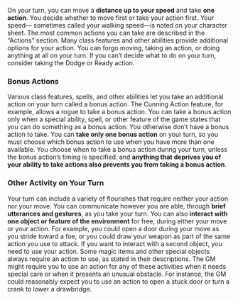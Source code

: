 On your turn, you can move a **distance up to your speed** and take **one action**. You decide whether to move first or take your action first. Your speed— sometimes called your walking speed—is noted on your character sheet. The most common actions you can take are described in the “Actions” section. Many class features and other abilities provide additional options for your action. You can forgo moving, taking an action, or doing anything at all on your turn. If you can’t decide what to do on your turn, consider taking the Dodge or Ready action.
### Bonus Actions
Various class features, spells, and other abilities let you take an additional action on your turn called a bonus action. The Cunning Action feature, for example, allows a rogue to take a bonus action. You can take a bonus action only when a special ability, spell, or other feature of the game states that you can do something as a bonus action. You otherwise don’t have a bonus action to take. You can **take only one bonus action** on your turn, so you must choose which bonus action to use when you have more than one available. You choose when to take a bonus action during your turn, unless the bonus action’s timing is specified, and **anything that deprives you of your ability to take actions also prevents you from taking a bonus action**.
### Other Activity on Your Turn
Your turn can include a variety of flourishes that require neither your action nor your move. You can communicate however you are able, through **brief utterances and gestures**, as you take your turn. You can also **interact with one object or feature of the environment** for free, during either your move or your action. For example, you could open a door during your move as you stride toward a foe, or you could draw your weapon as part of the same action you use to attack. If you want to interact with a second object, you need to use your action. Some magic items and other special objects always require an action to use, as stated in their descriptions. The GM might require you to use an action for any of these activities when it needs special care or when it presents an unusual obstacle. For instance, the GM could reasonably expect you to use an action to open a stuck door or turn a crank to lower a drawbridge.
